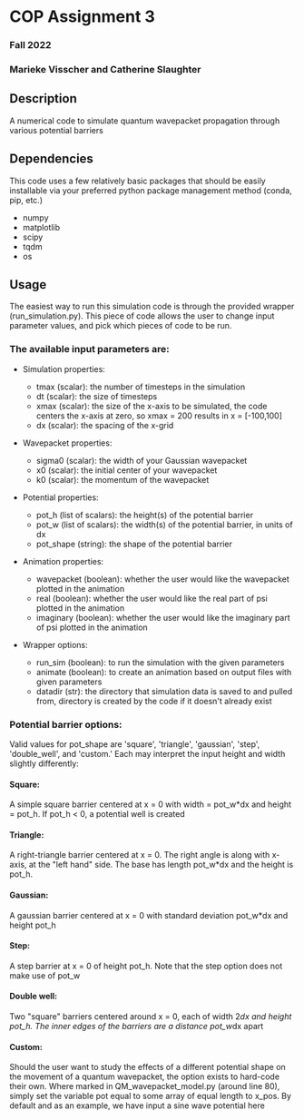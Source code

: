 # COP Assignment 3
### Fall 2022
### Marieke Visscher and Catherine Slaughter

## Description

A numerical code to simulate quantum wavepacket propagation through various potential barriers

## Dependencies

This code uses a few relatively basic packages that should be easily installable via your preferred python package management method (conda, pip, etc.)
- numpy
- matplotlib
- scipy 
- tqdm
- os

## Usage

The easiest way to run this simulation code is through the provided wrapper (run_simulation.py). This piece of code allows the user to change input parameter values, and pick which pieces of code to be run. 

### The available input parameters are:

- Simulation properties:
	- tmax (scalar): the number of timesteps in the simulation
    - dt (scalar): the size of timesteps
    - xmax (scalar): the size of the x-axis to be simulated, the code centers the x-axis at zero, so xmax = 200 results in x = [-100,100]
    - dx (scalar): the spacing of the x-grid

- Wavepacket properties:
	- sigma0 (scalar): the width of your Gaussian wavepacket
    - x0 (scalar): the initial center of your wavepacket
    - k0 (scalar): the momentum of the wavepacket

- Potential properties:
	- pot_h (list of scalars): the height(s) of the potential barrier
    - pot_w (list of scalars): the width(s) of the potential barrier, in units of dx
    - pot_shape (string): the shape of the potential barrier

- Animation properties:
	- wavepacket (boolean): whether the user would like the wavepacket plotted in the animation
    - real (boolean): whether the user would like the real part of psi plotted in the animation
    - imaginary (boolean): whether the user would like the imaginary part of psi plotted in the animation

- Wrapper options:
	- run_sim (boolean): to run the simulation with the given parameters
	- animate (boolean): to create an animation based on output files with given parameters
	- datadir (str): the directory that simulation data is saved to and pulled from, directory is created by the code if it doesn't already exist


### Potential barrier options:

Valid values for pot_shape are 'square', 'triangle', 'gaussian', 'step', 'double_well', and 'custom.' 
Each may interpret the input height and width slightly differently:

#### Square: 

A simple square barrier centered at x = 0 with width = pot_w*dx and height = pot_h. If pot_h < 0, a potential well is created

#### Triangle: 

A right-triangle barrier centered at x = 0. The right angle is along with x-axis, at the "left hand" side. The base has length pot_w*dx and the height is pot_h.

#### Gaussian:

A gaussian barrier centered at x = 0 with standard deviation pot_w*dx and height pot_h

#### Step:
	
A step barrier at x = 0 of height pot_h. Note that the step option does not make use of pot_w

#### Double well: 
	
Two "square" barriers centered around x = 0, each of width 2*dx and height pot_h. The inner edges of the barriers are a distance pot_w*dx apart

#### Custom:
	
Should the user want to study the effects of a different potential shape on the movement of a quantum wavepacket, the option exists to hard-code their own.
Where marked in QM_wavepacket_model.py (around line 80), simply set the variable pot equal to some array of equal length to x_pos. By default and as an example, we have input a sine wave potential here
